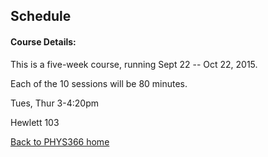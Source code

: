 ## Schedule

#### Course Details:
This is a five-week course, running Sept 22 -- Oct 22, 2015.

Each of the 10 sessions will be 80 minutes.

Tues, Thur 3-4:20pm

Hewlett 103


[Back to PHYS366 home](https://github.com/drphilmarshall/StatisticalMethods/blob/master/README.md)
